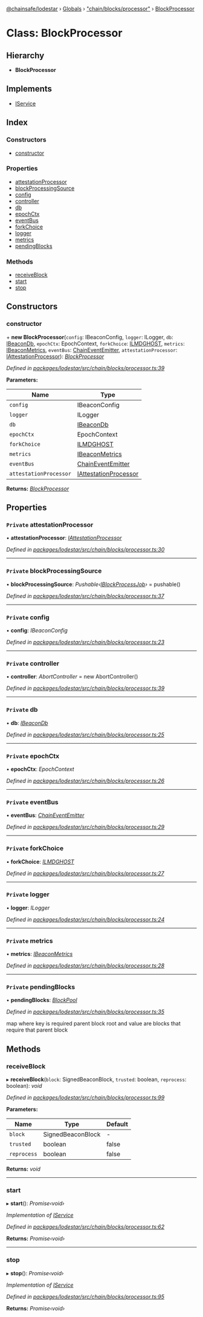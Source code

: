 [@chainsafe/lodestar](../README.md) › [Globals](../globals.md) › ["chain/blocks/processor"](../modules/_chain_blocks_processor_.md) › [BlockProcessor](_chain_blocks_processor_.blockprocessor.md)

# Class: BlockProcessor

## Hierarchy

* **BlockProcessor**

## Implements

* [IService](../interfaces/_node_nodejs_.iservice.md)

## Index

### Constructors

* [constructor](_chain_blocks_processor_.blockprocessor.md#constructor)

### Properties

* [attestationProcessor](_chain_blocks_processor_.blockprocessor.md#private-attestationprocessor)
* [blockProcessingSource](_chain_blocks_processor_.blockprocessor.md#private-blockprocessingsource)
* [config](_chain_blocks_processor_.blockprocessor.md#private-config)
* [controller](_chain_blocks_processor_.blockprocessor.md#private-controller)
* [db](_chain_blocks_processor_.blockprocessor.md#private-db)
* [epochCtx](_chain_blocks_processor_.blockprocessor.md#private-epochctx)
* [eventBus](_chain_blocks_processor_.blockprocessor.md#private-eventbus)
* [forkChoice](_chain_blocks_processor_.blockprocessor.md#private-forkchoice)
* [logger](_chain_blocks_processor_.blockprocessor.md#private-logger)
* [metrics](_chain_blocks_processor_.blockprocessor.md#private-metrics)
* [pendingBlocks](_chain_blocks_processor_.blockprocessor.md#private-pendingblocks)

### Methods

* [receiveBlock](_chain_blocks_processor_.blockprocessor.md#receiveblock)
* [start](_chain_blocks_processor_.blockprocessor.md#start)
* [stop](_chain_blocks_processor_.blockprocessor.md#stop)

## Constructors

###  constructor

\+ **new BlockProcessor**(`config`: IBeaconConfig, `logger`: ILogger, `db`: [IBeaconDb](../interfaces/_db_api_beacon_interface_.ibeacondb.md), `epochCtx`: EpochContext, `forkChoice`: [ILMDGHOST](../interfaces/_chain_forkchoice_interface_.ilmdghost.md), `metrics`: [IBeaconMetrics](../interfaces/_metrics_interface_.ibeaconmetrics.md), `eventBus`: [ChainEventEmitter](../modules/_chain_interface_.md#chaineventemitter), `attestationProcessor`: [IAttestationProcessor](../interfaces/_chain_interface_.iattestationprocessor.md)): *[BlockProcessor](_chain_blocks_processor_.blockprocessor.md)*

*Defined in [packages/lodestar/src/chain/blocks/processor.ts:39](https://github.com/ChainSafe/lodestar/blob/2bf6badbe/packages/lodestar/src/chain/blocks/processor.ts#L39)*

**Parameters:**

Name | Type |
------ | ------ |
`config` | IBeaconConfig |
`logger` | ILogger |
`db` | [IBeaconDb](../interfaces/_db_api_beacon_interface_.ibeacondb.md) |
`epochCtx` | EpochContext |
`forkChoice` | [ILMDGHOST](../interfaces/_chain_forkchoice_interface_.ilmdghost.md) |
`metrics` | [IBeaconMetrics](../interfaces/_metrics_interface_.ibeaconmetrics.md) |
`eventBus` | [ChainEventEmitter](../modules/_chain_interface_.md#chaineventemitter) |
`attestationProcessor` | [IAttestationProcessor](../interfaces/_chain_interface_.iattestationprocessor.md) |

**Returns:** *[BlockProcessor](_chain_blocks_processor_.blockprocessor.md)*

## Properties

### `Private` attestationProcessor

• **attestationProcessor**: *[IAttestationProcessor](../interfaces/_chain_interface_.iattestationprocessor.md)*

*Defined in [packages/lodestar/src/chain/blocks/processor.ts:30](https://github.com/ChainSafe/lodestar/blob/2bf6badbe/packages/lodestar/src/chain/blocks/processor.ts#L30)*

___

### `Private` blockProcessingSource

• **blockProcessingSource**: *Pushable‹[IBlockProcessJob](../interfaces/_chain_chain_.iblockprocessjob.md)›* = pushable<IBlockProcessJob>()

*Defined in [packages/lodestar/src/chain/blocks/processor.ts:37](https://github.com/ChainSafe/lodestar/blob/2bf6badbe/packages/lodestar/src/chain/blocks/processor.ts#L37)*

___

### `Private` config

• **config**: *IBeaconConfig*

*Defined in [packages/lodestar/src/chain/blocks/processor.ts:23](https://github.com/ChainSafe/lodestar/blob/2bf6badbe/packages/lodestar/src/chain/blocks/processor.ts#L23)*

___

### `Private` controller

• **controller**: *AbortController* = new AbortController()

*Defined in [packages/lodestar/src/chain/blocks/processor.ts:39](https://github.com/ChainSafe/lodestar/blob/2bf6badbe/packages/lodestar/src/chain/blocks/processor.ts#L39)*

___

### `Private` db

• **db**: *[IBeaconDb](../interfaces/_db_api_beacon_interface_.ibeacondb.md)*

*Defined in [packages/lodestar/src/chain/blocks/processor.ts:25](https://github.com/ChainSafe/lodestar/blob/2bf6badbe/packages/lodestar/src/chain/blocks/processor.ts#L25)*

___

### `Private` epochCtx

• **epochCtx**: *EpochContext*

*Defined in [packages/lodestar/src/chain/blocks/processor.ts:26](https://github.com/ChainSafe/lodestar/blob/2bf6badbe/packages/lodestar/src/chain/blocks/processor.ts#L26)*

___

### `Private` eventBus

• **eventBus**: *[ChainEventEmitter](../modules/_chain_interface_.md#chaineventemitter)*

*Defined in [packages/lodestar/src/chain/blocks/processor.ts:29](https://github.com/ChainSafe/lodestar/blob/2bf6badbe/packages/lodestar/src/chain/blocks/processor.ts#L29)*

___

### `Private` forkChoice

• **forkChoice**: *[ILMDGHOST](../interfaces/_chain_forkchoice_interface_.ilmdghost.md)*

*Defined in [packages/lodestar/src/chain/blocks/processor.ts:27](https://github.com/ChainSafe/lodestar/blob/2bf6badbe/packages/lodestar/src/chain/blocks/processor.ts#L27)*

___

### `Private` logger

• **logger**: *ILogger*

*Defined in [packages/lodestar/src/chain/blocks/processor.ts:24](https://github.com/ChainSafe/lodestar/blob/2bf6badbe/packages/lodestar/src/chain/blocks/processor.ts#L24)*

___

### `Private` metrics

• **metrics**: *[IBeaconMetrics](../interfaces/_metrics_interface_.ibeaconmetrics.md)*

*Defined in [packages/lodestar/src/chain/blocks/processor.ts:28](https://github.com/ChainSafe/lodestar/blob/2bf6badbe/packages/lodestar/src/chain/blocks/processor.ts#L28)*

___

### `Private` pendingBlocks

• **pendingBlocks**: *[BlockPool](_chain_blocks_pool_.blockpool.md)*

*Defined in [packages/lodestar/src/chain/blocks/processor.ts:35](https://github.com/ChainSafe/lodestar/blob/2bf6badbe/packages/lodestar/src/chain/blocks/processor.ts#L35)*

map where key is required parent block root and value are blocks that require that parent block

## Methods

###  receiveBlock

▸ **receiveBlock**(`block`: SignedBeaconBlock, `trusted`: boolean, `reprocess`: boolean): *void*

*Defined in [packages/lodestar/src/chain/blocks/processor.ts:99](https://github.com/ChainSafe/lodestar/blob/2bf6badbe/packages/lodestar/src/chain/blocks/processor.ts#L99)*

**Parameters:**

Name | Type | Default |
------ | ------ | ------ |
`block` | SignedBeaconBlock | - |
`trusted` | boolean | false |
`reprocess` | boolean | false |

**Returns:** *void*

___

###  start

▸ **start**(): *Promise‹void›*

*Implementation of [IService](../interfaces/_node_nodejs_.iservice.md)*

*Defined in [packages/lodestar/src/chain/blocks/processor.ts:62](https://github.com/ChainSafe/lodestar/blob/2bf6badbe/packages/lodestar/src/chain/blocks/processor.ts#L62)*

**Returns:** *Promise‹void›*

___

###  stop

▸ **stop**(): *Promise‹void›*

*Implementation of [IService](../interfaces/_node_nodejs_.iservice.md)*

*Defined in [packages/lodestar/src/chain/blocks/processor.ts:95](https://github.com/ChainSafe/lodestar/blob/2bf6badbe/packages/lodestar/src/chain/blocks/processor.ts#L95)*

**Returns:** *Promise‹void›*
